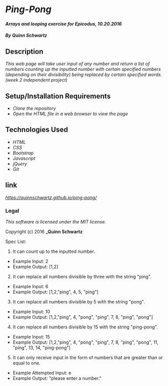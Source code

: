 # _Ping-Pong_

#### _Arrays and looping exercise for Epicodus, 10.20.2016_

#### _**By Quinn Schwartz**_

## Description

_This web page will take user input of any number and return a list of numbers counting up the inputted number with certain specified numbers (depending on their divisibility) being replaced by certain specified words. (week 2 independent project)_

## Setup/Installation Requirements

* _Clone the repository_
* _Open the HTML file in a web browser to view the page_

## Technologies Used

* _HTML_
* _CSS_
* _Bootstrap_
* _Javascript_
* _jQuery_
* _Git_

## link

_https://quinnschwartz.github.io/ping-pong/_

### Legal

*This software is licensed under the MIT license.*

Copyright (c) 2016 **_Quinn Schwartz**

Spec List:

1) It can count up to the inputted number.
  - Example Input: 2
  - Example Output: [1,2]

2)  It can replace all numbers divisible by three with the string "ping".
  - Example Input: 6
  - Example Output: [1,2,"ping", 4, 5, "ping"]

3) It can replace all numbers divisible by 5 with the string "pong".
  - Example Input: 10
  - Example Output: [1,2,"ping", 4, "pong", "ping", 7, 8, "ping", "pong"]

4) It can replace all numbers divisible by 15 with the string "ping-pong".
  - Example Input: 15
  - Example Output: [1,2,"ping", 4, "pong", "ping", 7, 8, "ping", "pong", 11, "ping", 13, 14, "ping-pong"]

5) It can only receive input in the form of numbers that are greater than or equal to one.  
  - Example Attempted Input: e
  - Example Output: "please enter a number."
